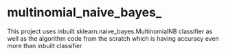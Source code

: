 # multinomial_naive_bayes_
This project uses inbuilt sklearn.naive_bayes.MultinomialNB classifier as well as the algorithm code from the scratch which is having accuracy even more than inbuilt classifier  
